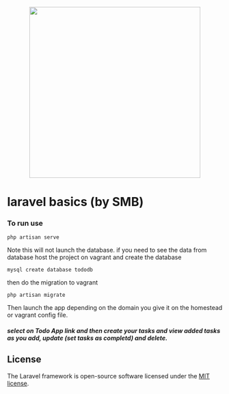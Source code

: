 <p align="center"><img src="https://res.cloudinary.com/dtfbvvkyp/image/upload/v1566331377/laravel-logolockup-cmyk-red.svg" width="400"></p>


# laravel basics (by SMB)

### To run use
```
php artisan serve
```
 Note this will not launch the database. if you need to see the data from database host the project on vagrant and create the database
```
mysql create database tododb
```
then do the migration to vagrant

```
php artisan migrate
```
Then launch the app depending on the domain you give it on the homestead or vagrant config file.
##### select on Todo App link and then create your tasks and view added tasks as you add, update (set tasks as completd) and delete.
## License

The Laravel framework is open-source software licensed under the [MIT license](https://opensource.org/licenses/MIT).
